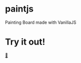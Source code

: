 # paintjs
Painting Board made with VanillaJS

# Try it out!
[🎨](https://jeongyugyeong22.github.io/paintjs/)
